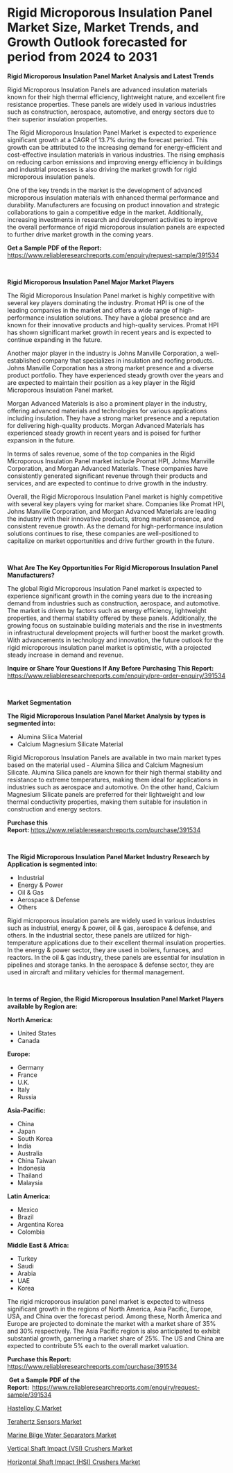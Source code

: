 <p><h1>Rigid Microporous Insulation Panel Market Size, Market Trends, and Growth Outlook forecasted for period from 2024 to 2031</h1></p><p><strong>Rigid Microporous Insulation Panel Market Analysis and Latest Trends</strong></p>
<p><p>Rigid Microporous Insulation Panels are advanced insulation materials known for their high thermal efficiency, lightweight nature, and excellent fire resistance properties. These panels are widely used in various industries such as construction, aerospace, automotive, and energy sectors due to their superior insulation properties.</p><p>The Rigid Microporous Insulation Panel Market is expected to experience significant growth at a CAGR of 13.7% during the forecast period. This growth can be attributed to the increasing demand for energy-efficient and cost-effective insulation materials in various industries. The rising emphasis on reducing carbon emissions and improving energy efficiency in buildings and industrial processes is also driving the market growth for rigid microporous insulation panels.</p><p>One of the key trends in the market is the development of advanced microporous insulation materials with enhanced thermal performance and durability. Manufacturers are focusing on product innovation and strategic collaborations to gain a competitive edge in the market. Additionally, increasing investments in research and development activities to improve the overall performance of rigid microporous insulation panels are expected to further drive market growth in the coming years.</p></p>
<p><strong>Get a Sample PDF of the Report:&nbsp;</strong> <a href="https://www.reliableresearchreports.com/enquiry/request-sample/391534">https://www.reliableresearchreports.com/enquiry/request-sample/391534</a></p>
<p>&nbsp;</p>
<p><strong>Rigid Microporous Insulation Panel Major Market Players</strong></p>
<p><p>The Rigid Microporous Insulation Panel market is highly competitive with several key players dominating the industry. Promat HPI is one of the leading companies in the market and offers a wide range of high-performance insulation solutions. They have a global presence and are known for their innovative products and high-quality services. Promat HPI has shown significant market growth in recent years and is expected to continue expanding in the future.</p><p>Another major player in the industry is Johns Manville Corporation, a well-established company that specializes in insulation and roofing products. Johns Manville Corporation has a strong market presence and a diverse product portfolio. They have experienced steady growth over the years and are expected to maintain their position as a key player in the Rigid Microporous Insulation Panel market.</p><p>Morgan Advanced Materials is also a prominent player in the industry, offering advanced materials and technologies for various applications including insulation. They have a strong market presence and a reputation for delivering high-quality products. Morgan Advanced Materials has experienced steady growth in recent years and is poised for further expansion in the future.</p><p>In terms of sales revenue, some of the top companies in the Rigid Microporous Insulation Panel market include Promat HPI, Johns Manville Corporation, and Morgan Advanced Materials. These companies have consistently generated significant revenue through their products and services, and are expected to continue to drive growth in the industry.</p><p>Overall, the Rigid Microporous Insulation Panel market is highly competitive with several key players vying for market share. Companies like Promat HPI, Johns Manville Corporation, and Morgan Advanced Materials are leading the industry with their innovative products, strong market presence, and consistent revenue growth. As the demand for high-performance insulation solutions continues to rise, these companies are well-positioned to capitalize on market opportunities and drive further growth in the future.</p></p>
<p>&nbsp;</p>
<p><strong>What Are The Key Opportunities For Rigid Microporous Insulation Panel Manufacturers?</strong></p>
<p><p>The global Rigid Microporous Insulation Panel market is expected to experience significant growth in the coming years due to the increasing demand from industries such as construction, aerospace, and automotive. The market is driven by factors such as energy efficiency, lightweight properties, and thermal stability offered by these panels. Additionally, the growing focus on sustainable building materials and the rise in investments in infrastructural development projects will further boost the market growth. With advancements in technology and innovation, the future outlook for the rigid microporous insulation panel market is optimistic, with a projected steady increase in demand and revenue.</p></p>
<p><strong>Inquire or Share Your Questions If Any Before Purchasing This Report:</strong> <a href="https://www.reliableresearchreports.com/enquiry/pre-order-enquiry/391534">https://www.reliableresearchreports.com/enquiry/pre-order-enquiry/391534</a></p>
<p>&nbsp;</p>
<p><strong>Market Segmentation</strong></p>
<p><strong>The Rigid Microporous Insulation Panel Market Analysis by types is segmented into:</strong></p>
<p><ul><li>Alumina Silica Material</li><li>Calcium Magnesium Silicate Material</li></ul></p>
<p><p>Rigid Microporous Insulation Panels are available in two main market types based on the material used - Alumina Silica and Calcium Magnesium Silicate. Alumina Silica panels are known for their high thermal stability and resistance to extreme temperatures, making them ideal for applications in industries such as aerospace and automotive. On the other hand, Calcium Magnesium Silicate panels are preferred for their lightweight and low thermal conductivity properties, making them suitable for insulation in construction and energy sectors.</p></p>
<p><strong>Purchase this Report:&nbsp;</strong><a href="https://www.reliableresearchreports.com/purchase/391534">https://www.reliableresearchreports.com/purchase/391534</a></p>
<p>&nbsp;</p>
<p><strong>The Rigid Microporous Insulation Panel Market Industry Research by Application is segmented into:</strong></p>
<p><ul><li>Industrial</li><li>Energy & Power</li><li>Oil & Gas</li><li>Aerospace & Defense</li><li>Others</li></ul></p>
<p><p>Rigid microporous insulation panels are widely used in various industries such as industrial, energy & power, oil & gas, aerospace & defense, and others. In the industrial sector, these panels are utilized for high-temperature applications due to their excellent thermal insulation properties. In the energy & power sector, they are used in boilers, furnaces, and reactors. In the oil & gas industry, these panels are essential for insulation in pipelines and storage tanks. In the aerospace & defense sector, they are used in aircraft and military vehicles for thermal management.</p></p>
<p>&nbsp;</p>
<p><strong>In terms of Region, the Rigid Microporous Insulation Panel Market Players available by Region are:</strong></p>
<p>
    <p> <strong> North America: </strong>
        <ul>
            <li>United States</li>
            <li>Canada</li>
        </ul>
        </p> 
    <p> <strong> Europe: </strong>
        <ul>
            <li>Germany</li>
            <li>France</li>
            <li>U.K.</li>
            <li>Italy</li>
            <li>Russia</li>
        </ul>
        </p> 
    <p> <strong> Asia-Pacific: </strong>
        <ul>
            <li>China</li>
            <li>Japan</li>
            <li>South Korea</li>
            <li>India</li>
            <li>Australia</li>
            <li>China Taiwan</li>
            <li>Indonesia</li>
            <li>Thailand</li>
            <li>Malaysia</li>
        </ul>
        </p> 
    <p> <strong> Latin America: </strong>
        <ul>
            <li>Mexico</li>
            <li>Brazil</li>
            <li>Argentina Korea</li>
            <li>Colombia</li>
        </ul>
        </p> 
    <p> <strong> Middle East & Africa: </strong>
        <ul>
            <li>Turkey</li>
            <li>Saudi</li>
            <li>Arabia</li>
            <li>UAE</li>
            <li>Korea</li>
        </ul>
    </p>
    </p>
<p><p>The rigid microporous insulation panel market is expected to witness significant growth in the regions of North America, Asia Pacific, Europe, USA, and China over the forecast period. Among these, North America and Europe are projected to dominate the market with a market share of 35% and 30% respectively. The Asia Pacific region is also anticipated to exhibit substantial growth, garnering a market share of 25%. The US and China are expected to contribute 5% each to the overall market valuation.</p></p>
<p><strong>Purchase this Report: </strong><a href="https://www.reliableresearchreports.com/purchase/391534">https://www.reliableresearchreports.com/purchase/391534</a></p>
<p>&nbsp;<strong>Get a Sample PDF of the Report:&nbsp;&nbsp;</strong><a href="https://www.reliableresearchreports.com/enquiry/request-sample/391534">https://www.reliableresearchreports.com/enquiry/request-sample/391534</a></p>
<p><strong></strong></p>
<p><p><a href="https://view.publitas.com/reportprime-1/hastelloy-c-market-size-evaluating-its-market-trends-growth-and-projections-2024-2031/">Hastelloy C Market</a></p><p><a href="https://view.publitas.com/reportprime-1/terahertz-sensors-market-provides-a-comprehensive-analysis-including-a-macro-overview-of-the-market-as-well-as-micro-details-such-as-market-size-and-competitive-landscape/">Terahertz Sensors Market</a></p><p><a href="https://cute-banjo-8ca.notion.site/Marine-Bilge-Water-Separators-Market-Size-Growth-and-Forecast-from-2024-2031-35b5541939934b6ba70571d3ca240611">Marine Bilge Water Separators Market</a></p><p><a href="https://shimmer-gardenia-37a.notion.site/Vertical-Shaft-Impact-VSI-Crushers-Market-Insights-Market-Players-and-Forecast-Till-2031-1404d0957d254a188d5255e50ad8c013">Vertical Shaft Impact (VSI) Crushers Market</a></p><p><a href="https://meowing-lemming-dd3.notion.site/Horizontal-Shaft-Impact-HSI-Crushers-Market-Size-Growth-Outlook-from-2024-to-2031-projecting-at--fda0a048c89c4d478f804c8e6cfdf10b">Horizontal Shaft Impact (HSI) Crushers Market</a></p></p>